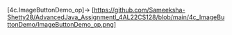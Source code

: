 [4c.ImageButtonDemo_op]-> [https://github.com/Sameeksha-Shetty28/AdvancedJava_AssignmentI_4AL22CS128/blob/main/4c_ImageButtonDemo/ImageButtonDemo_op.png]
